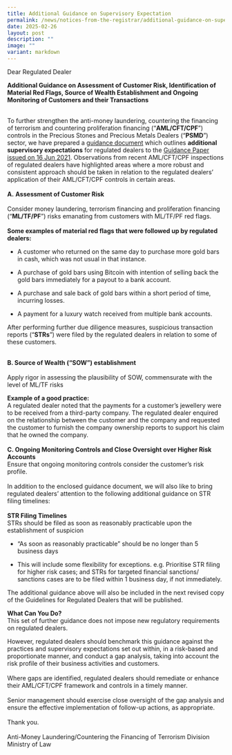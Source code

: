 ```yaml
---
title: Additional Guidance on Supervisory Expectation
permalink: /news/notices-from-the-registrar/additional-guidance-on-supervisory-expectation/
date: 2025-02-26
layout: post
description: ""
image: ""
variant: markdown
---
```

<p>Dear Regulated Dealer</p>
<p><strong>Additional Guidance on Assessment of Customer Risk, Identification of Material Red Flags, Source of Wealth Establishment and Ongoing Monitoring of Customers and their Transactions</strong>
</p>
<br>To further strengthen the anti-money laundering, countering the financing
of terrorism and countering proliferation financing (“<strong>AML/CFT/CPF</strong>”)
controls in the Precious Stones and Precious Metals Dealers (“<strong>PSMD</strong>”)
sector, we have prepared a <a href="/files/Additional_Guidance_PSMD.pdf" rel="noopener noreferrer nofollow" target="_blank"> guidance document</a> which outlines <strong>additional supervisory expectations</strong> for
regulated dealers to the <a href="/images/Guidance Paper_20210616.pdf" rel="noopener noreferrer nofollow" target="_blank">Guidance Paper issued on 16 Jun 2021</a>. Observations
from recent AML/CFT/CPF inspections of regulated dealers have highlighted
areas where a more robust and consistent approach should be taken in relation
to the regulated dealers’ application of their AML/CFT/CPF controls in
certain areas.<br>
<br><strong>A.</strong>  <strong>Assessment of Customer Risk</strong>
<br><br>Consider money laundering, terrorism financing and proliferation financing
(“<strong>ML/TF/PF</strong>”) risks emanating from customers with ML/TF/PF
red flags.
<br>
<br><strong>Some examples of material red flags that were followed up by regulated dealers:</strong>
<p></p>
<ul data-tight="true" class="tight">
<li>
<p>A customer who returned on the same day to purchase more gold bars in
cash, which was not usual in that instance.</p>
</li>
<li>
<p>A purchase of gold bars using Bitcoin with intention of selling back the
gold bars immediately for a payout to a bank account.</p>
</li>
<li>
<p>A purchase and sale back of gold bars within a short period of time, incurring
losses.</p>
</li>
<li>
<p>A payment for a luxury watch received from multiple bank accounts.
<br>
</p>
</li>
</ul>
<p>After performing further due diligence measures, suspicious transaction
reports (“<strong>STRs</strong>”) were filed by the regulated dealers in
relation to some of these customers.</p>
<br><strong>B. Source of Wealth (“SOW”) establishment</strong>
<br><br>Apply rigor in assessing the plausibility of SOW, commensurate with the
level of ML/TF risks<p></p>
<p><strong>Example of a good practice:</strong>
<br>A regulated dealer noted that the payments for a customer’s jewellery
were to be received from a third-party company. The regulated dealer enquired
on the relationship between the customer and the company and requested
the customer to furnish the company ownership reports to support his claim
that he owned the company.
<br>
<br><strong>C. Ongoing Monitoring Controls and Close Oversight over Higher Risk Accounts</strong>
<br>Ensure that ongoing monitoring controls consider the customer’s risk profile.
<br>
<br>In addition to the enclosed guidance document, we will also like to bring
regulated dealers’ attention to the following additional guidance on STR
filing timelines:
<br>
<br><strong>STR Filing Timelines&nbsp;</strong>
<br>STRs should be filed as soon as reasonably practicable upon the establishment
of suspicion
<br>
</p>
<ul data-tight="true" class="tight">
<li>
<p>“As soon as reasonably practicable” should be no longer than 5 business
days</p>
</li>
<li>
<p>This will include some flexibility for exceptions. e.g. Prioritise STR
filing for higher risk cases; and STRs for targeted financial sanctions/
sanctions cases are to be filed within 1 business day, if not immediately.
<br>
</p>
</li>
</ul>
<p>The additional guidance above will also be included in the next revised
copy of the Guidelines for Regulated Dealers that will be published.
<br>
</p>
<p><strong>What Can You Do?</strong>
<br>This set of further guidance does not impose new regulatory requirements
on regulated dealers.&nbsp;
<br>
</p>
<p>However, regulated dealers should benchmark this guidance against the
practices and supervisory expectations set out within, in a risk-based
and proportionate manner, and conduct a gap analysis, taking into account
the risk profile of their business activities and customers.&nbsp;
<br>
<br>Where gaps are identified, regulated dealers should remediate or enhance
their AML/CFT/CPF framework and controls in a timely manner.&nbsp;
<br>
<br>Senior management should exercise close oversight of the gap analysis
and ensure the effective implementation of follow-up actions, as appropriate.
<br>
<br>Thank you.
<br>
<br>Anti-Money Laundering/Countering the Financing of Terrorism Division
<br>Ministry of Law</p>
<p></p>